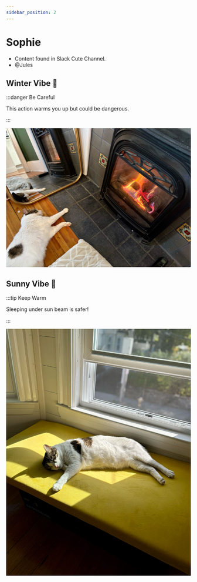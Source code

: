 ```yaml
---
sidebar_position: 2
---
```


# Sophie

- Content found in Slack Cute Channel.
- @Jules

## Winter Vibe 🧣
:::danger Be Careful

This action warms you up but could be dangerous.

:::

![Sophie Fireplace](./img/sophie-fireplace.jpg)

## Sunny Vibe 🌻
:::tip Keep Warm

Sleeping under sun beam is safer!

:::

![Sophie Fireplace](./img/sophie-sunbeam.jpg)